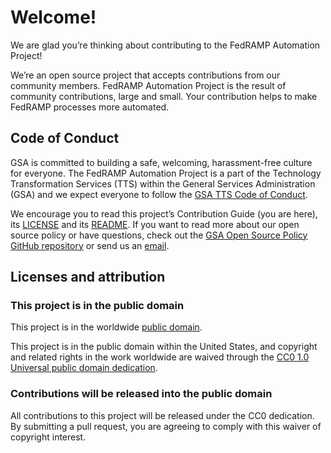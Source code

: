 # Welcome!

We are glad you’re thinking about contributing to the FedRAMP Automation Project!

We’re an open source project that accepts contributions from our community members. FedRAMP Automation Project is the result of community contributions, large and small. Your contribution helps to make FedRAMP processes more automated. 

## Code of Conduct

GSA is committed to building a safe, welcoming, harassment-free culture for everyone. The FedRAMP Automation Project is a part of the Technology Transformation Services (TTS) within the General Services Administration (GSA) and we expect everyone to follow the [GSA TTS Code of Conduct](https://handbook.tts.gsa.gov/about-us/code-of-conduct/).

We encourage you to read this project’s Contribution Guide (you are here), its [LICENSE](https://github.com/GSA/automate.fedramp.gov/blob/main/LICENSE.md) and its [README](https://github.com/GSA/automate.fedramp.gov/blob/main/README.md). If you want to read more about our open source policy or have questions, check out the [GSA Open Source Policy GitHub repository](https://github.com/GSA/open-source-policy) or send us an [email](mailto:oscal@fedramp.gov).

## Licenses and attribution

### This project is in the public domain

This project is in the worldwide [public domain](https://github.com/GSA/automate.fedramp.gov/blob/main/LICENSE.md).

This project is in the public domain within the United States, and copyright and related rights in the work worldwide are waived through the [CC0 1.0 Universal public domain dedication](https://creativecommons.org/publicdomain/zero/1.0/).

### Contributions will be released into the public domain

All contributions to this project will be released under the CC0 dedication. By submitting a pull request, you are agreeing to comply with this waiver of copyright interest.
